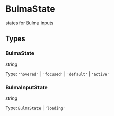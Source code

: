 # BulmaState

states for Bulma inputs

## Types

### BulmaState

*string*

Type: `'hovered'` | `'focused'` | `'default'` | `'active'`

### BulmaInputState

*string*

Type: `BulmaState` | `'loading'`
